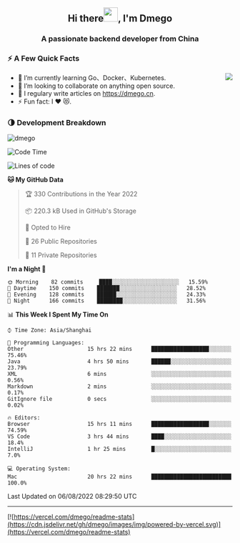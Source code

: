 <h2 align="center">Hi there<img src="https://cdn.jsdelivr.net/gh/dmego/images/img/Hi.gif" height="32" />, I'm Dmego </h2>
<h3 align="center">A passionate backend developer from China</h3>

### ⚡️ A Few Quick Facts

<img align="right" src="https://readme-stats-dmego.vercel.app/api?username=dmego&show_icons=true&icon_color=1573B3&hide_title=true&text_color=718096&bg_color=00000000&hide_border=true"/>

<ul>
    <li> 🌱 I’m currently learning Go、Docker、Kubernetes.</li>
    <li> 👯 I’m looking to collaborate on anything open source.</li>
    <li> 📝 I regulary write articles on <a href="https://dmego.cn">https://dmego.cn</a>.</li>
    <li> ⚡ Fun fact: I ❤️ 😻.</li>
</ul>

### 🌗 Development Breakdown

<img src="https://komarev.com/ghpvc/?username=dmego" alt="dmego" />

<!--START_SECTION:waka-->
![Code Time](http://img.shields.io/badge/Code%20Time-1%2C648%20hrs%2046%20mins-blue)

![Lines of code](https://img.shields.io/badge/From%20Hello%20World%20I%27ve%20Written-238%20Thousand%20lines%20of%20code-blue)

**🐱 My GitHub Data** 

> 🏆 330 Contributions in the Year 2022
 > 
> 📦 220.3 kB Used in GitHub's Storage 
 > 
> 💼 Opted to Hire
 > 
> 📜 26 Public Repositories 
 > 
> 🔑 11 Private Repositories  
 > 
**I'm a Night 🦉** 

```text
🌞 Morning    82 commits     ████░░░░░░░░░░░░░░░░░░░░░   15.59% 
🌆 Daytime    150 commits    ███████░░░░░░░░░░░░░░░░░░   28.52% 
🌃 Evening    128 commits    ██████░░░░░░░░░░░░░░░░░░░   24.33% 
🌙 Night      166 commits    ████████░░░░░░░░░░░░░░░░░   31.56%

```


📊 **This Week I Spent My Time On** 

```text
⌚︎ Time Zone: Asia/Shanghai

💬 Programming Languages: 
Other                    15 hrs 22 mins      ██████████████████░░░░░░░   75.46% 
Java                     4 hrs 50 mins       ██████░░░░░░░░░░░░░░░░░░░   23.79% 
XML                      6 mins              ░░░░░░░░░░░░░░░░░░░░░░░░░   0.56% 
Markdown                 2 mins              ░░░░░░░░░░░░░░░░░░░░░░░░░   0.17% 
GitIgnore file           0 secs              ░░░░░░░░░░░░░░░░░░░░░░░░░   0.02%

🔥 Editors: 
Browser                  15 hrs 11 mins      ██████████████████░░░░░░░   74.59% 
VS Code                  3 hrs 44 mins       ████░░░░░░░░░░░░░░░░░░░░░   18.4% 
IntelliJ                 1 hr 25 mins        █░░░░░░░░░░░░░░░░░░░░░░░░   7.0%

💻 Operating System: 
Mac                      20 hrs 22 mins      █████████████████████████   100.0%

```


 Last Updated on 06/08/2022 08:29:50 UTC
<!--END_SECTION:waka-->

---

[![https://vercel.com/dmego/readme-stats](https://cdn.jsdelivr.net/gh/dmego/images/img/powered-by-vercel.svg)](https://vercel.com/dmego/readme-stats)

